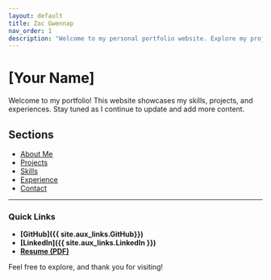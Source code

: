 ```yaml
---
layout: default
title: Zac Gwennap
nav_order: 1
description: "Welcome to my personal portfolio website. Explore my projects, skills, and experience."
---
```


# [Your Name]
Welcome to my portfolio! This website showcases my skills, projects, and experiences. Stay tuned as I continue to update and add more content.

## Sections

- [About Me](about/)
- [Projects](projects/)
- [Skills](skills/)
- [Experience](experience/)
- [Contact](contact/)

---

### Quick Links
- **[GitHub]({{ site.aux_links.GitHub}})**  
- **[LinkedIn]({{ site.aux_links.LinkedIn }})**  
- **[Resume (PDF)](resume.pdf)**  

Feel free to explore, and thank you for visiting!

